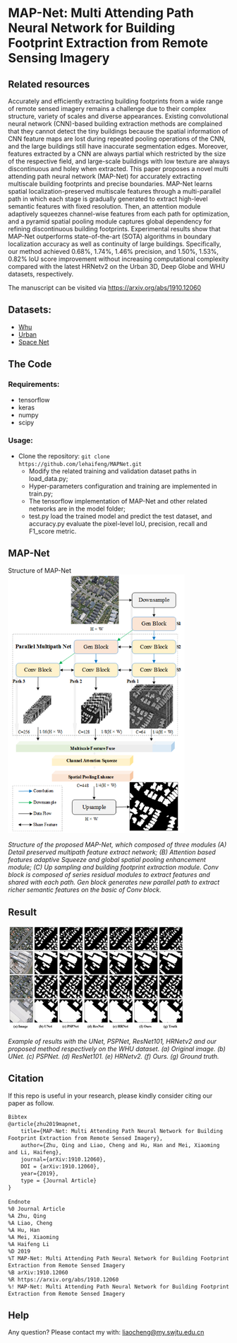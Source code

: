 # **MAP-Net: Multi Attending Path Neural Network for Building Footprint Extraction from Remote Sensing Imagery**

## Related resources
Accurately and efficiently extracting building footprints from a wide range of remote sensed imagery remains a challenge due to their complex structure, variety of scales and diverse appearances. Existing convolutional neural network (CNN)-based building extraction methods are complained that they cannot detect the tiny buildings because the spatial information of CNN feature maps are lost during repeated pooling operations of the CNN, and the large buildings still have inaccurate segmentation edges. Moreover, features extracted by a CNN are always partial which restricted by the size of the respective field, and large-scale buildings with low texture are always discontinuous and holey when extracted. This paper proposes a novel multi attending path neural network (MAP-Net) for accurately extracting multiscale building footprints and precise boundaries. MAP-Net learns spatial localization-preserved multiscale features through a multi-parallel path in which each stage is gradually generated to extract high-level semantic features with fixed resolution. Then, an attention module adaptively squeezes channel-wise features from each path for optimization, and a pyramid spatial pooling module captures global dependency for refining discontinuous building footprints. Experimental results show that MAP-Net outperforms state-of-the-art (SOTA) algorithms in boundary localization accuracy as well as continuity of large buildings. Specifically, our method achieved 0.68\%, 1.74\%, 1.46\% precision, and 1.50\%, 1.53\%, 0.82\% IoU score improvement without increasing computational complexity compared with the latest HRNetv2 on the Urban 3D, Deep Globe and WHU datasets, respectively.

The manuscript can be visited via https://arxiv.org/abs/1910.12060

## Datasets:

* [Whu](http://study.rsgis.whu.edu.cn/pages/download/building_dataset.html)
* [Urban](https://spacenetchallenge.github.io/datasets/Urban_3D_Challenge_summary.html)
* [Space Net](https://spacenetchallenge.github.io/datasets/spacenetBuildings-V2summary.html)

## The Code

### Requirements:
* tensorflow
* keras
* numpy
* scipy 

### Usage:

* Clone the repository: ```git clone https://github.com/lehaifeng/MAPNet.git```
  * Modify the related training and validation dataset paths in load_data.py;
  * Hyper-parameters configuration and training are implemented in train.py;
  * The tensorflow implementation  of MAP-Net and other related networks are  in the model folder;
  * test.py load the trained model and predict the test dataset, and accuracy.py evaluate the pixel-level IoU, precision, recall and F1_score metric.


## MAP-Net

Structure of MAP-Net<bar>
<img src="image/main.png" width="400px" hight="400px" />

​*Structure of the proposed MAP-Net, which composed of three modules (A) Detail preserved multipath feature extract network; (B) Attention based features adaptive Squeeze and global spatial pooling enhancement module; (C) Up sampling and building footprint extraction module. Conv block is composed of series residual modules to extract features and shared with each path. Gen block generates new parallel path to extract richer semantic features on the basic of Conv block.*  

## Result

<img src="image/result.png" width="400px" hight="400px" />

​*Example of results with the UNet, PSPNet, ResNet101, HRNetv2 and our proposed method respectively on the WHU dataset. (a) Original image. (b) UNet. (c) PSPNet. (d) ResNet101. (e) HRNetv2. (f) Ours. (g) Ground truth.*  

## Citation
If this repo is useful in your research, please kindly consider citing our paper as follow.
```
Bibtex
@article{zhu2019mapnet,
    title={MAP-Net: Multi Attending Path Neural Network for Building Footprint Extraction from Remote Sensed Imagery},
    author={Zhu, Qing and Liao, Cheng and Hu, Han and Mei, Xiaoming and Li, Haifeng},
    journal={arXiv:1910.12060},
    DOI = {arXiv:1910.12060},
    year={2019},
    type = {Journal Article}
}

Endnote
%0 Journal Article
%A Zhu, Qing
%A Liao, Cheng
%A Hu, Han
%A Mei, Xiaoming
%A Haifeng Li
%D 2019
%T MAP-Net: Multi Attending Path Neural Network for Building Footprint Extraction from Remote Sensed Imagery
%B arXiv:1910.12060
%R https://arxiv.org/abs/1910.12060
%! MAP-Net: Multi Attending Path Neural Network for Building Footprint Extraction from Remote Sensed Imagery

```

##  Help

Any question? Please contact my with: liaocheng@my.swjtu.edu.cn



